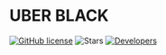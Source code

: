 # UBER BLACK

[![GitHub license](https://img.shields.io/github/license/UBER-BLACK/Robots-Football-Players?style=for-the-badge)](https://raw.githubusercontent.com/UBER-BLACK/Robots-Football-Players/main/LICENSE)
![Stars](https://img.shields.io/github/stars/UBER-BLACK/Robots-Football-Players)
[![Developers](https://img.shields.io/badge/developers-5-brightgreengreen)](https://github.com/orgs/UBER-BLACK/people)